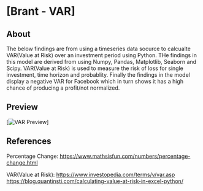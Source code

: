 # [Brant - VAR]



## About

The below findings are from using a timeseries data socurce to calcualte VAR(Value at Risk) over an investment period using Python. THe findings in this model are derived from using Numpy, Pandas, Matplotlib, Seaborn and Scipy. VAR(Value at Risk) is used to measure the risk of loss for single investment, time horizon and probablity. Finally the findings in the model display a negative VAR for Facebook which in turn shows it has a high chance of producing a profit/not normalized.


## Preview

[![VAR Preview](https://user-images.githubusercontent.com/21012044/79016792-d8476300-7b3d-11ea-8786-266680790438.png)]




## References

Percentage Change: 
https://www.mathsisfun.com/numbers/percentage-change.html

VAR(Value at Risk):
https://www.investopedia.com/terms/v/var.asp
https://blog.quantinsti.com/calculating-value-at-risk-in-excel-python/



